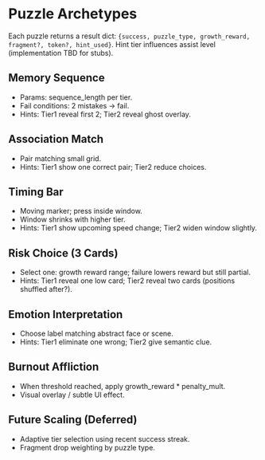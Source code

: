 # Puzzle Archetypes
Each puzzle returns a result dict: `{success, puzzle_type, growth_reward, fragment?, token?, hint_used}`.
Hint tier influences assist level (implementation TBD for stubs).

## Memory Sequence
- Params: sequence_length per tier.
- Fail conditions: 2 mistakes -> fail.
- Hints: Tier1 reveal first 2; Tier2 reveal ghost overlay.

## Association Match
- Pair matching small grid.
- Hints: Tier1 show one correct pair; Tier2 reduce choices.

## Timing Bar
- Moving marker; press inside window.
- Window shrinks with higher tier.
- Hints: Tier1 show upcoming speed change; Tier2 widen window slightly.

## Risk Choice (3 Cards)
- Select one: growth reward range; failure lowers reward but still partial.
- Hints: Tier1 reveal one low card; Tier2 reveal two cards (positions shuffled after?).

## Emotion Interpretation
- Choose label matching abstract face or scene.
- Hints: Tier1 eliminate one wrong; Tier2 give semantic clue.

## Burnout Affliction
- When threshold reached, apply growth_reward * penalty_mult.
- Visual overlay / subtle UI effect.

## Future Scaling (Deferred)
- Adaptive tier selection using recent success streak.
- Fragment drop weighting by puzzle type.
